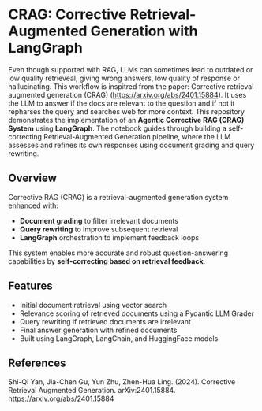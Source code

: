 # CRAG: Corrective Retrieval-Augmented Generation with LangGraph

Even though supported with RAG, LLMs can sometimes lead to outdated or low quality retrieveal, giving wrong answers, low quality of response or hallucinating. This workflow is inspitred from the paper: Corrective retrieval augmented generation (CRAG) (https://arxiv.org/abs/2401.15884). It uses the LLM to answer if the docs are relevant to the question and if not it repharses the query and searches web for more context. This repository demonstrates the implementation of an **Agentic Corrective RAG (CRAG) System** using **LangGraph**. The notebook guides through building a self-correcting Retrieval-Augmented Generation pipeline, where the LLM assesses and refines its own responses using document grading and query rewriting.

## Overview

Corrective RAG (CRAG) is a retrieval-augmented generation system enhanced with:
- **Document grading** to filter irrelevant documents
- **Query rewriting** to improve subsequent retrieval
- **LangGraph** orchestration to implement feedback loops

This system enables more accurate and robust question-answering capabilities by **self-correcting based on retrieval feedback**.

## Features

-  Initial document retrieval using vector search
-  Relevance scoring of retrieved documents using a Pydantic LLM Grader
-  Query rewriting if retrieved documents are irrelevant
-  Final answer generation with refined documents
-  Built using LangGraph, LangChain, and HuggingFace models

## References
Shi-Qi Yan, Jia-Chen Gu, Yun Zhu, Zhen-Hua Ling. (2024). Corrective Retrieval Augmented Generation. arXiv:2401.15884. https://arxiv.org/abs/2401.15884

